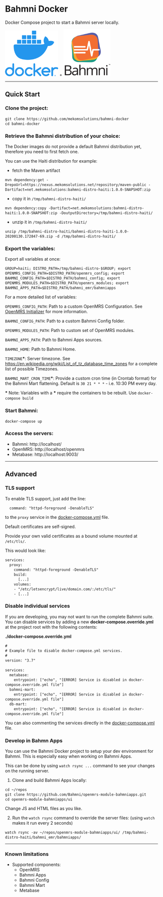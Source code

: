 # Bahmni Docker

Docker Compose project to start a Bahmni server locally.

<p align="left">
  <img src="./readme/vertical-logo-monochromatic.png" alt="Docker" height="150"> +  
  <img src="./readme/bahmni-logo-square.png" alt="Docker" height="155">  
</p>

----
## Quick Start

### Clone the project:
```
git clone https://github.com/mekomsolutions/bahmni-docker
cd bahmni-docker
```

### Retrieve the Bahmni distribution of your choice:

The Docker images do not provide a default Bahmni distribution yet, therefore you need to first fetch one.

You can use the Haiti distribution for example:
- fetch the Maven artifact
```
mvn dependency:get -DrepoUrl=https://nexus.mekomsolutions.net/repository/maven-public -Dartifact=net.mekomsolutions:bahmni-distro-haiti:1.0.0-SNAPSHOT:zip
```
- copy it in `/tmp/bahmni-distro-haiti/`
```
mvn dependency:copy -Dartifact=net.mekomsolutions:bahmni-distro-haiti:1.0.0-SNAPSHOT:zip -DoutputDirectory=/tmp/bahmni-distro-haiti/
```
- unzip it in `/tmp/bahmni-distro-haiti/`
```
unzip /tmp/bahmni-distro-haiti/bahmni-distro-haiti-1.0.0-20200130.172847-69.zip -d /tmp/bahmni-distro-haiti/
```

### Export the variables:

Export all variables at once:
```
GROUP=haiti; DISTRO_PATH=/tmp/bahmni-distro-$GROUP; export OPENMRS_CONFIG_PATH=$DISTRO_PATH/openmrs_config; export BAHMNI_CONFIG_PATH=$DISTRO_PATH/bahmni_config; export OPENMRS_MODULES_PATH=$DISTRO_PATH/openmrs_modules; export BAHMNI_APPS_PATH=$DISTRO_PATH/bahmni_emr/bahmniapps
```

For a more detailed list of variables:

`OPENMRS_CONFIG_PATH`: Path to a custom OpenMRS Configuration. See [OpenMRS Initializer](https://github.com/mekomsolutions/openmrs-module-initializer/) for more information.

`BAHMNI_CONFIG_PATH`: Path to a custom Bahmni Config folder.

`OPENMRS_MODULES_PATH`: Path to custom set of OpenMRS modules.

`BAHMNI_APPS_PATH`: Path to Bahmni Apps sources.

`BAHMNI_HOME`: Path to Bahmni Home.

`TIMEZONE`**\***: Server timezone. See https://en.wikipedia.org/wiki/List_of_tz_database_time_zones for a complete list of possible Timezones.

`BAHMNI_MART_CRON_TIME`**\***: Provide a custom cron time (in Crontab format) for the Bahmni Mart flattening. Default is `30 21 * * *` - i.e. 10:30 PM every day.

**\*** Note: Variables with a **\*** require the containers to be rebuilt. Use `docker-compose build`

### Start Bahmni:
```
docker-compose up
```

### Access the servers:

- Bahmni: http://localhost/
- OpenMRS: http://localhost/openmrs
- Metabase: http://localhost:9003/

----

## Advanced

### TLS support

To enable TLS support, just add the line:

```
  command: "httpd-foreground -DenableTLS"
```
to the `proxy` service in the [docker-compose.yml](./docker-compose.yml) file.

Default certificates are self-signed.

Provide your own valid certificates as a bound volume mounted at `/etc/tls/`.

This would look like:
```
services:
  proxy:
    command: "httpd-foreground -DenableTLS"
    build:
      [...]
    volumes:
    - "/etc/letsencrypt/live/domain.com/:/etc/tls/"
    - [...]

```




### Disable individual services
If you are developing, you may not want to run the complete Bahmni suite.
You can disable services by adding a new **docker-compose.override.yml** at the project root with the following contents:

**./docker-compose.override.yml**
```
#
# Example file to disable docker-compose.yml services.
#
version: "3.7"

services:
  metabase:
    entrypoint: ["echo", "[ERROR] Service is disabled in docker-compose.override.yml file"]
  bahmni-mart:
    entrypoint: ["echo", "[ERROR] Service is disabled in docker-compose.override.yml file"]
  db-mart:
    entrypoint: ["echo", "[ERROR] Service is disabled in docker-compose.override.yml file"]
```

You can also commenting the services directly in the [docker-compose.yml](./docker-compose.yml) file.

### Develop in Bahmn Apps

You can use the Bahmni Docker project to setup your dev environment for Bahmni. This is especially easy when working on Bahmni Apps.

This can be done by using `watch rsync ...` command to see your changes on the running server.
1. Clone and build Bahmni Apps locally:
```
cd ~/repos
git clone https://github.com/Bahmni/openmrs-module-bahmniapps.git
cd openmrs-module-bahmniapps/ui
```
Change JS and HTML files as you like.

2. Run the `watch rsync` command to override the server files: (using `watch` makes it run every 2 seconds)
```
watch rsync -av ~/repos/openmrs-module-bahmniapps/ui/ /tmp/bahmni-distro-haiti/bahmni_emr/bahmniapps/
```
----

### Known limitations

- Supported components:
  - OpenMRS
  - Bahmni Apps
  - Bahmni Config
  - Bahmni Mart
  - Metabase
